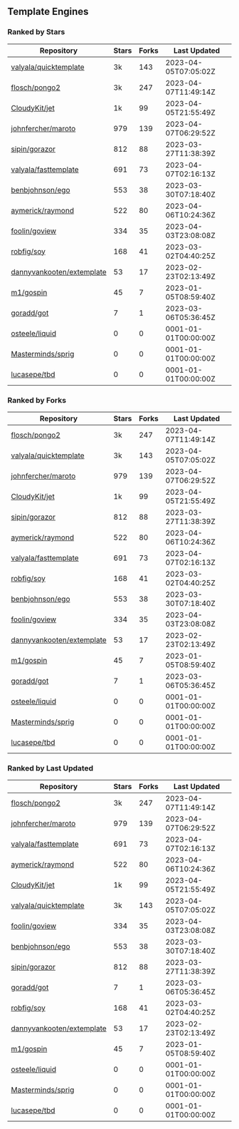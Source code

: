 ## Template Engines

### Ranked by Stars

| Repository | Stars | Forks | Last Updated |
|------------|-------|-------|--------------|
| [valyala/quicktemplate](https://github.com/valyala/quicktemplate) | 3k | 143 | 2023-04-05T07:05:02Z |
| [flosch/pongo2](https://github.com/flosch/pongo2) | 3k | 247 | 2023-04-07T11:49:14Z |
| [CloudyKit/jet](https://github.com/CloudyKit/jet) | 1k | 99 | 2023-04-05T21:55:49Z |
| [johnfercher/maroto](https://github.com/johnfercher/maroto) | 979 | 139 | 2023-04-07T06:29:52Z |
| [sipin/gorazor](https://github.com/sipin/gorazor) | 812 | 88 | 2023-03-27T11:38:39Z |
| [valyala/fasttemplate](https://github.com/valyala/fasttemplate) | 691 | 73 | 2023-04-07T02:16:13Z |
| [benbjohnson/ego](https://github.com/benbjohnson/ego) | 553 | 38 | 2023-03-30T07:18:40Z |
| [aymerick/raymond](https://github.com/aymerick/raymond) | 522 | 80 | 2023-04-06T10:24:36Z |
| [foolin/goview](https://github.com/foolin/goview) | 334 | 35 | 2023-04-03T23:08:08Z |
| [robfig/soy](https://github.com/robfig/soy) | 168 | 41 | 2023-03-02T04:40:25Z |
| [dannyvankooten/extemplate](https://github.com/dannyvankooten/extemplate) | 53 | 17 | 2023-02-23T02:13:49Z |
| [m1/gospin](https://github.com/m1/gospin) | 45 | 7 | 2023-01-05T08:59:40Z |
| [goradd/got](https://github.com/goradd/got) | 7 | 1 | 2023-03-06T05:36:45Z |
| [osteele/liquid](https://github.com/osteele/liquid) | 0 | 0 | 0001-01-01T00:00:00Z |
| [Masterminds/sprig](https://github.com/Masterminds/sprig) | 0 | 0 | 0001-01-01T00:00:00Z |
| [lucasepe/tbd](https://github.com/lucasepe/tbd) | 0 | 0 | 0001-01-01T00:00:00Z |

### Ranked by Forks

| Repository | Stars | Forks | Last Updated |
|------------|-------|-------|--------------|
| [flosch/pongo2](https://github.com/flosch/pongo2) | 3k | 247 | 2023-04-07T11:49:14Z |
| [valyala/quicktemplate](https://github.com/valyala/quicktemplate) | 3k | 143 | 2023-04-05T07:05:02Z |
| [johnfercher/maroto](https://github.com/johnfercher/maroto) | 979 | 139 | 2023-04-07T06:29:52Z |
| [CloudyKit/jet](https://github.com/CloudyKit/jet) | 1k | 99 | 2023-04-05T21:55:49Z |
| [sipin/gorazor](https://github.com/sipin/gorazor) | 812 | 88 | 2023-03-27T11:38:39Z |
| [aymerick/raymond](https://github.com/aymerick/raymond) | 522 | 80 | 2023-04-06T10:24:36Z |
| [valyala/fasttemplate](https://github.com/valyala/fasttemplate) | 691 | 73 | 2023-04-07T02:16:13Z |
| [robfig/soy](https://github.com/robfig/soy) | 168 | 41 | 2023-03-02T04:40:25Z |
| [benbjohnson/ego](https://github.com/benbjohnson/ego) | 553 | 38 | 2023-03-30T07:18:40Z |
| [foolin/goview](https://github.com/foolin/goview) | 334 | 35 | 2023-04-03T23:08:08Z |
| [dannyvankooten/extemplate](https://github.com/dannyvankooten/extemplate) | 53 | 17 | 2023-02-23T02:13:49Z |
| [m1/gospin](https://github.com/m1/gospin) | 45 | 7 | 2023-01-05T08:59:40Z |
| [goradd/got](https://github.com/goradd/got) | 7 | 1 | 2023-03-06T05:36:45Z |
| [osteele/liquid](https://github.com/osteele/liquid) | 0 | 0 | 0001-01-01T00:00:00Z |
| [Masterminds/sprig](https://github.com/Masterminds/sprig) | 0 | 0 | 0001-01-01T00:00:00Z |
| [lucasepe/tbd](https://github.com/lucasepe/tbd) | 0 | 0 | 0001-01-01T00:00:00Z |

### Ranked by Last Updated

| Repository | Stars | Forks | Last Updated |
|------------|-------|-------|--------------|
| [flosch/pongo2](https://github.com/flosch/pongo2) | 3k | 247 | 2023-04-07T11:49:14Z |
| [johnfercher/maroto](https://github.com/johnfercher/maroto) | 979 | 139 | 2023-04-07T06:29:52Z |
| [valyala/fasttemplate](https://github.com/valyala/fasttemplate) | 691 | 73 | 2023-04-07T02:16:13Z |
| [aymerick/raymond](https://github.com/aymerick/raymond) | 522 | 80 | 2023-04-06T10:24:36Z |
| [CloudyKit/jet](https://github.com/CloudyKit/jet) | 1k | 99 | 2023-04-05T21:55:49Z |
| [valyala/quicktemplate](https://github.com/valyala/quicktemplate) | 3k | 143 | 2023-04-05T07:05:02Z |
| [foolin/goview](https://github.com/foolin/goview) | 334 | 35 | 2023-04-03T23:08:08Z |
| [benbjohnson/ego](https://github.com/benbjohnson/ego) | 553 | 38 | 2023-03-30T07:18:40Z |
| [sipin/gorazor](https://github.com/sipin/gorazor) | 812 | 88 | 2023-03-27T11:38:39Z |
| [goradd/got](https://github.com/goradd/got) | 7 | 1 | 2023-03-06T05:36:45Z |
| [robfig/soy](https://github.com/robfig/soy) | 168 | 41 | 2023-03-02T04:40:25Z |
| [dannyvankooten/extemplate](https://github.com/dannyvankooten/extemplate) | 53 | 17 | 2023-02-23T02:13:49Z |
| [m1/gospin](https://github.com/m1/gospin) | 45 | 7 | 2023-01-05T08:59:40Z |
| [osteele/liquid](https://github.com/osteele/liquid) | 0 | 0 | 0001-01-01T00:00:00Z |
| [Masterminds/sprig](https://github.com/Masterminds/sprig) | 0 | 0 | 0001-01-01T00:00:00Z |
| [lucasepe/tbd](https://github.com/lucasepe/tbd) | 0 | 0 | 0001-01-01T00:00:00Z |

